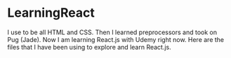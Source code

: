 # LearningReact
I use to be all HTML and CSS. Then I learned preprocessors and took on Pug (Jade). Now I am learning React.js with Udemy right now. Here are the files that I have been using to explore and learn React.js.
